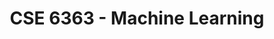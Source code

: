 ---
title: "CSE 6363 - Machine Learning"
description: "Graduate-level machine learning topics covering the foundations up to modern publications."
draft: false
type: course-detail
term: Fall 2025
lastmod: 2025-08-18T00:00:00Z
---